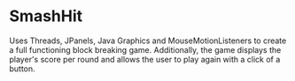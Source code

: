 # SmashHit
Uses Threads, JPanels, Java Graphics and MouseMotionListeners to create a full functioning block breaking game. Additionally, the game displays the player's score per round and allows the user to play again with a click of a button.
